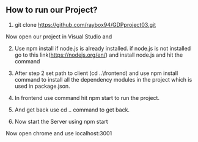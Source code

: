 
## How to run our Project?
1. git clone https://github.com/raybox94/GDPproject03.git

Now open our project in Visual Studio and 

2. Use npm install if node.js is already installed.
if node.js is not installed go to this link(https://nodejs.org/en/) and install node.js and hit the command

3. After step 2 set path to client (cd ..\frontend\) and use npm install command to install all the dependency modules in the project which is used in package.json.

4. In frontend use command hit npm start to run the project.

5. And get back use cd .. command to get back.

6. Now start the Server using npm start

Now open chrome and use localhost:3001
